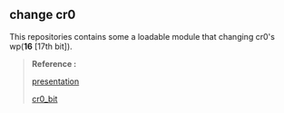 ## change cr0
This repositories contains some a loadable module that changing cr0's wp(**16** [17th bit]).
> **Reference :**
>
> <a href="https://medium.com/@hadfiabdelmoumene/change-value-of-wp-bit-in-cr0-when-cr0-is-panned-45a12c7e8411" target="_blank">presentation</a>
>
> <a href="https://wiki.osdev.org/CPU_Registers_x86-64" target="_blank">cr0_bit</a>
